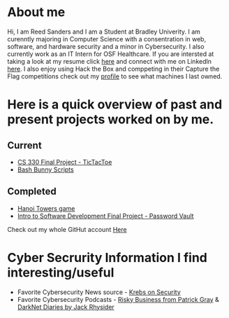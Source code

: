 # About me
Hi, I am Reed Sanders and I am a Student at Bradley Univerity. I am curenntly majoring in Computer Science with a consentration in web, software, and hardware security and a minor in Cybersecurity. I also currently work as an IT Intern for OSF Healthcare. If you are intersted at taking a look at my resume click [here](https://github.com/Reed604/Reed604.github.io/blob/main/Resume.pdf) and connect with me on Linkedln [here](https://www.linkedin.com/in/reed-sanders-44a2071ba/). I also enjoy using Hack the Box and comppeting in their Capture the Flag competitions check out my [profile](https://app.hackthebox.com/profile/overview) to see what machines I last owned.


# Here is a quick overview of past and present projects worked on by me.

## Current
- [CS 330 Final Project - TicTacToe](https://github.com/Reed604/CS-330-Final-Project)
- [Bash Bunny Scripts](https://github.com/Reed604/Bash-Bunny-Scrips.git)
 


## Completed
- [Hanoi Towers game](https://github.com/Reed604/Hanoi-Toweres)
- [Intro to Software Development Final Project - Password Vault](https://github.com/Reed604/Password-Vault.git)




Check out my whole GitHut account [Here](https://github.com/Reed604)


# Cyber Secrurity Information I find interesting/useful
- Favorite Cybersecurity News source - [Krebs on Security](https://krebsonsecurity.com/)
- Favorite Cybersecurity Podcasts - [Risky Business from Patrick Gray](https://open.spotify.com/show/2jzD9zn7R2d6erZz2ULLeQ) & [DarkNet Diaries by Jack Rhysider](https://open.spotify.com/show/4XPl3uEEL9hvqMkoZrzbx5)

